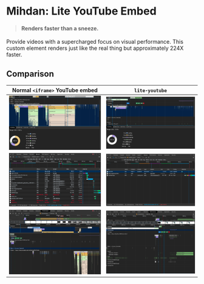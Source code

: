 # Mihdan: Lite YouTube Embed

> #### Renders faster than a sneeze.

Provide videos with a supercharged focus on visual performance.
This custom element renders just like the real thing but approximately 224X faster.

## Comparison

| Normal `<iframe>` YouTube embed |  `lite-youtube` |
|---|---|
| ![Screen Shot 2019-11-03 at 5 23 50 PM](.wordpress-org/screenshot-1.png) | ![Screen Shot 2019-11-03 at 5 21 05 PM](.wordpress-org/screenshot-2.png) |
| ![Screen Shot 2019-11-03 at 5 23 50 PM](.wordpress-org/screenshot-3.png) | ![Screen Shot 2019-11-03 at 5 21 05 PM](.wordpress-org/screenshot-4.png) |
| ![Screen Shot 2019-11-03 at 5 23 50 PM](.wordpress-org/screenshot-5.png) | ![Screen Shot 2019-11-03 at 5 21 05 PM](.wordpress-org/screenshot-6.png) |
